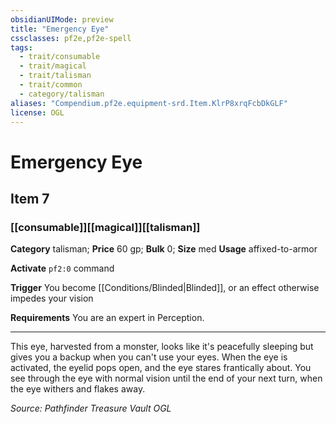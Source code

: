 ```yaml
---
obsidianUIMode: preview
title: "Emergency Eye"
cssclasses: pf2e,pf2e-spell
tags:
  - trait/consumable
  - trait/magical
  - trait/talisman
  - trait/common
  - category/talisman
aliases: "Compendium.pf2e.equipment-srd.Item.KlrP8xrqFcbDkGLF"
license: OGL
---
```

# Emergency Eye
## Item 7
### [[consumable]][[magical]][[talisman]]

**Category** talisman; 
**Price** 60 gp; 
**Bulk** 0; **Size** med
**Usage** affixed-to-armor

**Activate** `pf2:0` command

**Trigger** You become [[Conditions/Blinded|Blinded]], or an effect otherwise impedes your vision

**Requirements** You are an expert in Perception.

* * *

This eye, harvested from a monster, looks like it's peacefully sleeping but gives you a backup when you can't use your eyes. When the eye is activated, the eyelid pops open, and the eye stares frantically about. You see through the eye with normal vision until the end of your next turn, when the eye withers and flakes away.

*Source: Pathfinder Treasure Vault*
*OGL*